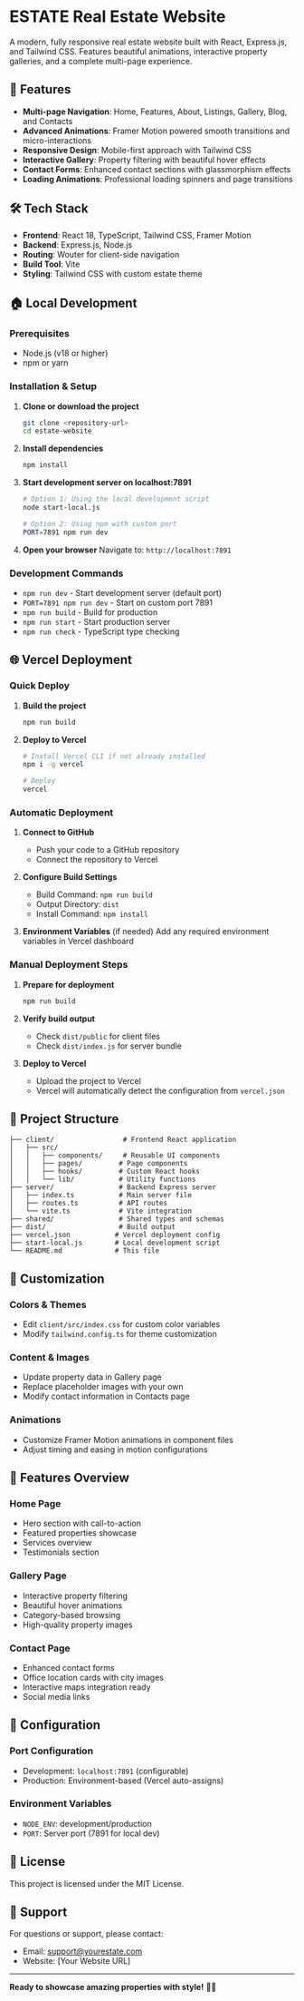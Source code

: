 # ESTATE Real Estate Website

A modern, fully responsive real estate website built with React, Express.js, and Tailwind CSS. Features beautiful animations, interactive property galleries, and a complete multi-page experience.

## 🚀 Features

- **Multi-page Navigation**: Home, Features, About, Listings, Gallery, Blog, and Contacts
- **Advanced Animations**: Framer Motion powered smooth transitions and micro-interactions
- **Responsive Design**: Mobile-first approach with Tailwind CSS
- **Interactive Gallery**: Property filtering with beautiful hover effects
- **Contact Forms**: Enhanced contact sections with glassmorphism effects
- **Loading Animations**: Professional loading spinners and page transitions

## 🛠️ Tech Stack

- **Frontend**: React 18, TypeScript, Tailwind CSS, Framer Motion
- **Backend**: Express.js, Node.js
- **Routing**: Wouter for client-side navigation
- **Build Tool**: Vite
- **Styling**: Tailwind CSS with custom estate theme

## 🏠 Local Development

### Prerequisites
- Node.js (v18 or higher)
- npm or yarn

### Installation & Setup

1. **Clone or download the project**
   ```bash
   git clone <repository-url>
   cd estate-website
   ```

2. **Install dependencies**
   ```bash
   npm install
   ```

3. **Start development server on localhost:7891**
   ```bash
   # Option 1: Using the local development script
   node start-local.js
   
   # Option 2: Using npm with custom port
   PORT=7891 npm run dev
   ```

4. **Open your browser**
   Navigate to: `http://localhost:7891`

### Development Commands

- `npm run dev` - Start development server (default port)
- `PORT=7891 npm run dev` - Start on custom port 7891
- `npm run build` - Build for production
- `npm run start` - Start production server
- `npm run check` - TypeScript type checking

## 🌐 Vercel Deployment

### Quick Deploy

1. **Build the project**
   ```bash
   npm run build
   ```

2. **Deploy to Vercel**
   ```bash
   # Install Vercel CLI if not already installed
   npm i -g vercel
   
   # Deploy
   vercel
   ```

### Automatic Deployment

1. **Connect to GitHub**
   - Push your code to a GitHub repository
   - Connect the repository to Vercel

2. **Configure Build Settings**
   - Build Command: `npm run build`
   - Output Directory: `dist`
   - Install Command: `npm install`

3. **Environment Variables** (if needed)
   Add any required environment variables in Vercel dashboard

### Manual Deployment Steps

1. **Prepare for deployment**
   ```bash
   npm run build
   ```

2. **Verify build output**
   - Check `dist/public` for client files
   - Check `dist/index.js` for server bundle

3. **Deploy to Vercel**
   - Upload the project to Vercel
   - Vercel will automatically detect the configuration from `vercel.json`

## 📁 Project Structure

```
├── client/                 # Frontend React application
│   ├── src/
│   │   ├── components/     # Reusable UI components
│   │   ├── pages/         # Page components
│   │   ├── hooks/         # Custom React hooks
│   │   └── lib/           # Utility functions
├── server/                # Backend Express server
│   ├── index.ts           # Main server file
│   ├── routes.ts          # API routes
│   └── vite.ts            # Vite integration
├── shared/                # Shared types and schemas
├── dist/                  # Build output
├── vercel.json           # Vercel deployment config
├── start-local.js        # Local development script
└── README.md             # This file
```

## 🎨 Customization

### Colors & Themes
- Edit `client/src/index.css` for custom color variables
- Modify `tailwind.config.ts` for theme customization

### Content & Images
- Update property data in Gallery page
- Replace placeholder images with your own
- Modify contact information in Contacts page

### Animations
- Customize Framer Motion animations in component files
- Adjust timing and easing in motion configurations

## 📱 Features Overview

### Home Page
- Hero section with call-to-action
- Featured properties showcase
- Services overview
- Testimonials section

### Gallery Page
- Interactive property filtering
- Beautiful hover animations
- Category-based browsing
- High-quality property images

### Contact Page
- Enhanced contact forms
- Office location cards with city images
- Interactive maps integration ready
- Social media links

## 🔧 Configuration

### Port Configuration
- Development: `localhost:7891` (configurable)
- Production: Environment-based (Vercel auto-assigns)

### Environment Variables
- `NODE_ENV`: development/production
- `PORT`: Server port (7891 for local dev)

## 📄 License

This project is licensed under the MIT License.

## 🤝 Support

For questions or support, please contact:
- Email: support@yourestate.com
- Website: [Your Website URL]

---

**Ready to showcase amazing properties with style!** 🏡✨